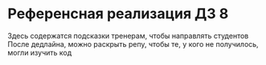# Референсная реализация ДЗ 8

Здесь содержатся подсказки тренерам, чтобы направлять студентов
После дедлайна, можно раскрыть репу, чтобы те, у кого не получилось, могли изучить код